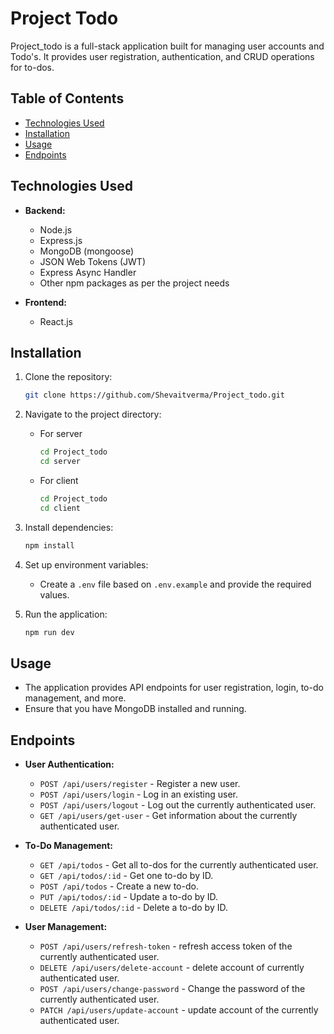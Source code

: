 # Project Todo
Project_todo is a full-stack application built for managing user accounts and Todo's. It provides user registration, authentication, and CRUD operations for to-dos.

## Table of Contents

- [Technologies Used](#technologies-used)
- [Installation](#installation)
- [Usage](#usage)
- [Endpoints](#endpoints)

## Technologies Used
- **Backend:**
  - Node.js
  - Express.js
  - MongoDB (mongoose)
  - JSON Web Tokens (JWT)
  - Express Async Handler
  - Other npm packages as per the project needs

- **Frontend:**
  - React.js 

## Installation
1. Clone the repository:

    ```bash
    git clone https://github.com/Shevaitverma/Project_todo.git
    ```

2. Navigate to the project directory:

    - For server
      ```bash
      cd Project_todo
      cd server
      ```
    - For client
      ```bash
      cd Project_todo
      cd client
      ```

3. Install dependencies:

    ```bash
    npm install
    ```

4. Set up environment variables:

    - Create a `.env` file based on `.env.example` and provide the required values.

5. Run the application:

    ```bash
    npm run dev
    ```

## Usage

- The application provides API endpoints for user registration, login, to-do management, and more.
- Ensure that you have MongoDB installed and running.

## Endpoints

- **User Authentication:**
  - `POST /api/users/register` - Register a new user.
  - `POST /api/users/login` - Log in an existing user.
  - `POST /api/users/logout` - Log out the currently authenticated user.
  - `GET /api/users/get-user` - Get information about the currently authenticated user.


- **To-Do Management:**
  - `GET /api/todos` - Get all to-dos for the currently authenticated user.
  - `GET /api/todos/:id` - Get one to-do by ID.
  - `POST /api/todos` - Create a new to-do.
  - `PUT /api/todos/:id` - Update a to-do by ID.
  - `DELETE /api/todos/:id` - Delete a to-do by ID.

- **User Management:**
  - `POST /api/users/refresh-token` - refresh access token of the currently authenticated user.
  - `DELETE /api/users/delete-account` - delete account of currently authenticated user.
  - `POST /api/users/change-password` - Change the password of the currently authenticated user.
  - `PATCH /api/users/update-account` - update account of the currently authenticated user.
